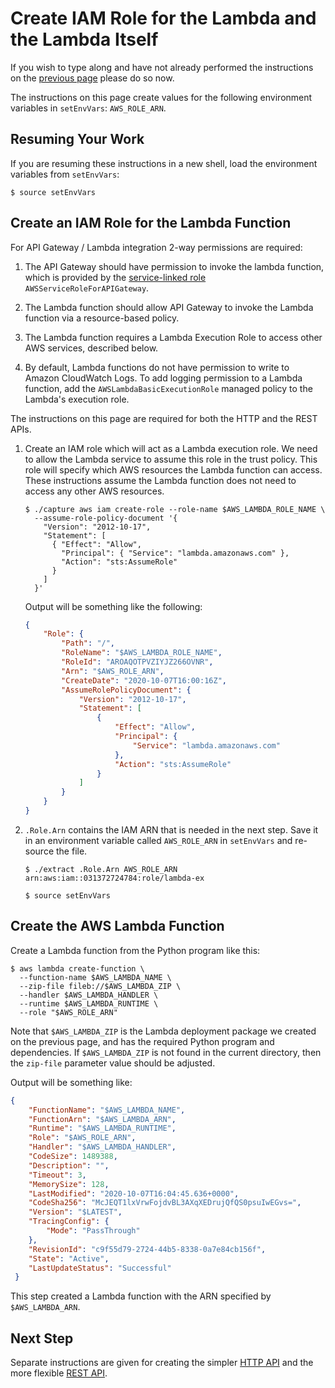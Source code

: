 # Create IAM Role for the Lambda and the Lambda Itself

If you wish to type along and have not already performed the instructions on the [previous page](LAMBDA.md) please do so now.

The instructions on this page create values for the following environment variables in `setEnvVars`: `AWS_ROLE_ARN`.


## Resuming Your Work

If you are resuming these instructions in a new shell, load the environment variables from `setEnvVars`:

```script
$ source setEnvVars
```


## Create an IAM Role for the Lambda Function
For API Gateway / Lambda integration 2-way permissions are required:

1) The API Gateway should have permission to invoke the lambda function, which is provided by the
[service-linked role](https://docs.aws.amazon.com/IAM/latest/UserGuide/using-service-linked-roles.html)
`AWSServiceRoleForAPIGateway`.

2) The Lambda function should allow API Gateway to invoke the Lambda function via a resource-based policy.

3) The Lambda function requires a Lambda Execution Role to access other AWS services, described below.

4) By default, Lambda functions do not have permission to write to Amazon CloudWatch Logs.
   To add logging permission to a Lambda function, add the `AWSLambdaBasicExecutionRole`
   managed policy to the Lambda's execution role.

The instructions on this page are required for both the HTTP and the REST APIs.

1) Create an IAM role which will act as a Lambda execution role.
   We need to allow the Lambda service to assume this role in the trust policy.
   This role will specify which AWS resources the Lambda function can access.
   These instructions assume the Lambda function does not need to access any other AWS resources.

   ```script
   $ ./capture aws iam create-role --role-name $AWS_LAMBDA_ROLE_NAME \
     --assume-role-policy-document '{
       "Version": "2012-10-17",
       "Statement": [
         { "Effect": "Allow",
           "Principal": { "Service": "lambda.amazonaws.com" },
           "Action": "sts:AssumeRole"
         }
       ]
     }'
   ```

   Output will be something like the following:
   ```json
   {
       "Role": {
           "Path": "/",
           "RoleName": "$AWS_LAMBDA_ROLE_NAME",
           "RoleId": "AROAQOTPVZIYJZ266OVNR",
           "Arn": "$AWS_ROLE_ARN",
           "CreateDate": "2020-10-07T16:00:16Z",
           "AssumeRolePolicyDocument": {
               "Version": "2012-10-17",
               "Statement": [
                   {
                       "Effect": "Allow",
                       "Principal": {
                           "Service": "lambda.amazonaws.com"
                       },
                       "Action": "sts:AssumeRole"
                   }
               ]
           }
       }
   }
   ```

2. `.Role.Arn` contains the IAM ARN that is needed in the next step.
   Save it in an environment variable called `AWS_ROLE_ARN` in `setEnvVars` and re-source the file.

   ```script
   $ ./extract .Role.Arn AWS_ROLE_ARN
   arn:aws:iam::031372724784:role/lambda-ex

   $ source setEnvVars
   ```


## Create the AWS Lambda Function
Create a Lambda function from the Python program like this:

```script
$ aws lambda create-function \
  --function-name $AWS_LAMBDA_NAME \
  --zip-file fileb://$AWS_LAMBDA_ZIP \
  --handler $AWS_LAMBDA_HANDLER \
  --runtime $AWS_LAMBDA_RUNTIME \
  --role "$AWS_ROLE_ARN"
```

Note that `$AWS_LAMBDA_ZIP` is the Lambda deployment package we created on the previous page, and has the required Python program and dependencies.
If `$AWS_LAMBDA_ZIP` is not found in the current directory, then the `zip-file` parameter value should be adjusted.

Output will be something like:
```json
{
    "FunctionName": "$AWS_LAMBDA_NAME",
    "FunctionArn": "$AWS_LAMBDA_ARN",
    "Runtime": "$AWS_LAMBDA_RUNTIME",
    "Role": "$AWS_ROLE_ARN",
    "Handler": "$AWS_LAMBDA_HANDLER",
    "CodeSize": 1489388,
    "Description": "",
    "Timeout": 3,
    "MemorySize": 128,
    "LastModified": "2020-10-07T16:04:45.636+0000",
    "CodeSha256": "McJEQT1lxVrwFojdvBL3AXqXEDrujQfQS0psuIwEGvs=",
    "Version": "$LATEST",
    "TracingConfig": {
        "Mode": "PassThrough"
    },
    "RevisionId": "c9f55d79-2724-44b5-8338-0a7e84cb156f",
    "State": "Active",
    "LastUpdateStatus": "Successful"
 }
```

This step created a Lambda function with the ARN specified by `$AWS_LAMBDA_ARN`.


## Next Step

Separate instructions are given for creating the simpler [HTTP API](HTTP_API.md) and the more flexible [REST API](REST_API.md).
